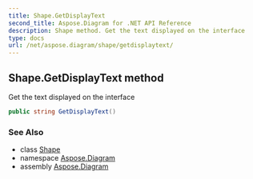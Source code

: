 ```yaml
---
title: Shape.GetDisplayText
second_title: Aspose.Diagram for .NET API Reference
description: Shape method. Get the text displayed on the interface
type: docs
url: /net/aspose.diagram/shape/getdisplaytext/
---
```

## Shape.GetDisplayText method

Get the text displayed on the interface

```csharp
public string GetDisplayText()
```

### See Also

* class [Shape](../)
* namespace [Aspose.Diagram](../../shape/)
* assembly [Aspose.Diagram](../../../)


